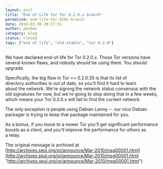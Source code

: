 ```yaml
---
layout: post
title: "End of Life for Tor 0.2.0.x branch"
permalink: end-life-tor-020x-branch
date: 2010-03-30 20:17:51
author: phobos
category: blog
status: closed
tags: ["end of life", "old-stable", "tor 0.2.0"]
---
```


We have declared end-of-life for Tor 0.2.0.x. Those Tor versions have  
 several known flaws, and nobody should be using them. You should upgrade.

Specifically, the big flaw in Tor \<= 0.2.0.35 is that its list of  
 directory authorities is out of date, so you'll find it hard to learn  
 about the network. We're signing the network status consensus with the  
 old signatures for now, but we're going to stop doing that in a few weeks,  
 which means your Tor 0.2.0.x will fail to find the current network.

The only exception is people using Debian Lenny -- our nice Debian  
 packager is trying to keep that package maintained for you.

As a bonus, if you move to a newer Tor you'll get significant performance  
 boosts as a client, and you'll improve the performance for others as  
 a relay.

The original message is archived at [http://archives.seul.org/or/announce/Mar-2010/msg00001.html](http://archives.seul.org/or/announce/Mar-2010/msg00001.html "http://archives.seul.org/or/announce/Mar-2010/msg00001.html")
